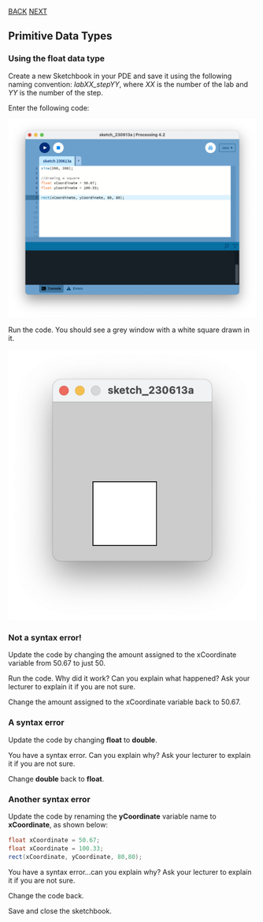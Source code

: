 [BACK](/topics/topic02/lab02/05.html) [NEXT](/topics/topic02/lab02/07.html)

## Primitive Data Types

### Using the float data type

Create a new Sketchbook in your PDE and save it using the following naming convention:  *labXX_stepYY*, where *XX* is the number of the lab and *YY* is the number of the step.

Enter the following code:

![Using the float data type to set the coordinates of a square](./img/11.png)

Run the code.  You should see a grey window with a white square drawn in it.

![Using the float data type to set the coordinates of a square](./img/11a.png)
### Not a syntax error!

Update the code by changing the amount assigned to the xCoordinate variable from 50.67 to just 50.

Run the code.  Why did it work? Can you explain what happened?  Ask your lecturer to explain it if you are not sure. 

Change the amount assigned to the xCoordinate variable back to 50.67.


### A syntax error

Update the code by changing **float** to **double**.  

You have a syntax error.  Can you explain why?  Ask your lecturer to explain it if you are not sure. 

Change **double** back to **float**.


### Another syntax error

Update the code by renaming the **yCoordinate** variable name to **xCoordinate**, as shown below:

~~~java
float xCoordinate = 50.67;
float xCoordinate = 100.33;
rect(xCoordinate, yCoordinate, 80,80);
~~~

You have a syntax error...can you explain why?  Ask your lecturer to explain it if you are not sure. 

Change the code back.

Save and close the sketchbook.

	